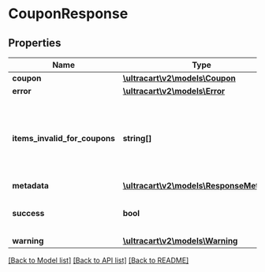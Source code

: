 # CouponResponse

## Properties
Name | Type | Description | Notes
------------ | ------------- | ------------- | -------------
**coupon** | [**\ultracart\v2\models\Coupon**](Coupon.md) |  | [optional] 
**error** | [**\ultracart\v2\models\Error**](Error.md) |  | [optional] 
**items_invalid_for_coupons** | **string[]** | Items invalid for coupons.  These will display as warnings within the UI. | [optional] 
**metadata** | [**\ultracart\v2\models\ResponseMetadata**](ResponseMetadata.md) |  | [optional] 
**success** | **bool** | Indicates if API call was successful | [optional] 
**warning** | [**\ultracart\v2\models\Warning**](Warning.md) |  | [optional] 

[[Back to Model list]](../README.md#documentation-for-models) [[Back to API list]](../README.md#documentation-for-api-endpoints) [[Back to README]](../README.md)


